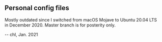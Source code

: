 ## Personal config files

Mostly outdated since I switched from macOS Mojave to Ubuntu 20.04 LTS in December 2020. Master branch is for posterity only.

-- chl, Jan. 2021
